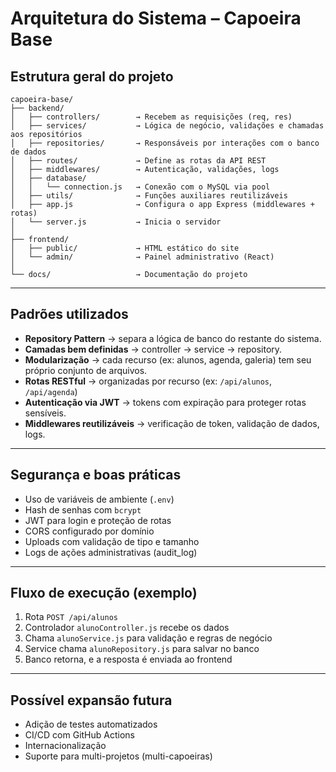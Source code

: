 # Arquitetura do Sistema – Capoeira Base

## Estrutura geral do projeto

```
capoeira-base/
├── backend/
│   ├── controllers/        → Recebem as requisições (req, res)
│   ├── services/           → Lógica de negócio, validações e chamadas aos repositórios
│   ├── repositories/       → Responsáveis por interações com o banco de dados
│   ├── routes/             → Define as rotas da API REST
│   ├── middlewares/        → Autenticação, validações, logs
│   ├── database/
│   │   └── connection.js   → Conexão com o MySQL via pool
│   ├── utils/              → Funções auxiliares reutilizáveis
│   ├── app.js              → Configura o app Express (middlewares + rotas)
│   └── server.js           → Inicia o servidor
│
├── frontend/
│   ├── public/             → HTML estático do site
│   └── admin/              → Painel administrativo (React)
│
└── docs/                   → Documentação do projeto
```

---

## Padrões utilizados

- **Repository Pattern** → separa a lógica de banco do restante do sistema.
- **Camadas bem definidas** → controller → service → repository.
- **Modularização** → cada recurso (ex: alunos, agenda, galeria) tem seu próprio conjunto de arquivos.
- **Rotas RESTful** → organizadas por recurso (ex: `/api/alunos`, `/api/agenda`)
- **Autenticação via JWT** → tokens com expiração para proteger rotas sensíveis.
- **Middlewares reutilizáveis** → verificação de token, validação de dados, logs.

---

## Segurança e boas práticas

- Uso de variáveis de ambiente (`.env`)
- Hash de senhas com `bcrypt`
- JWT para login e proteção de rotas
- CORS configurado por domínio
- Uploads com validação de tipo e tamanho
- Logs de ações administrativas (audit_log)

---

## Fluxo de execução (exemplo)

1. Rota `POST /api/alunos`
2. Controlador `alunoController.js` recebe os dados
3. Chama `alunoService.js` para validação e regras de negócio
4. Service chama `alunoRepository.js` para salvar no banco
5. Banco retorna, e a resposta é enviada ao frontend

---

## Possível expansão futura

- Adição de testes automatizados
- CI/CD com GitHub Actions
- Internacionalização
- Suporte para multi-projetos (multi-capoeiras)
